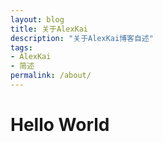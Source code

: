 ```yaml
---
layout: blog
title: 关于AlexKai
description: "关于AlexKai博客自述"
tags:
- AlexKai
- 简述
permalink: /about/
---
```


# Hello World
